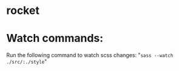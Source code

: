 # rocket

# Watch commands:

Run the following command to watch scss changes: "<code>sass --watch ./src/:./style</code>"
